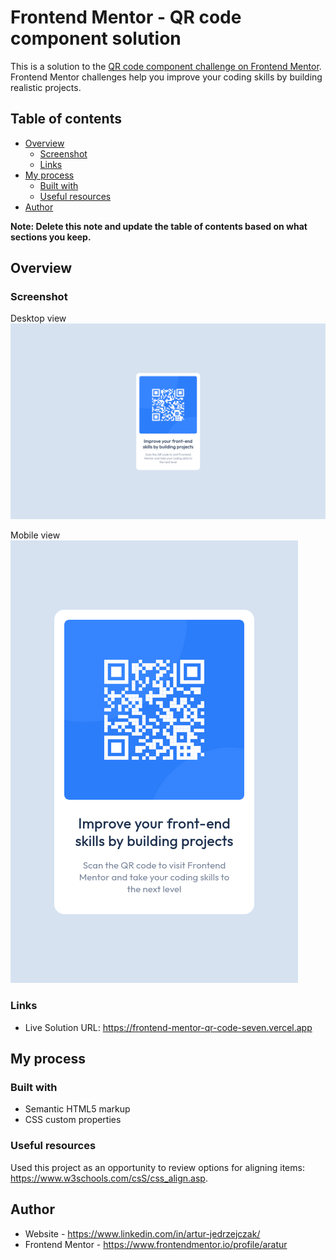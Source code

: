# Frontend Mentor - QR code component solution

This is a solution to the [QR code component challenge on Frontend Mentor](https://www.frontendmentor.io/challenges/qr-code-component-iux_sIO_H). Frontend Mentor challenges help you improve your coding skills by building realistic projects.

## Table of contents

- [Overview](#overview)
  - [Screenshot](#screenshot)
  - [Links](#links)
- [My process](#my-process)
  - [Built with](#built-with)
  - [Useful resources](#useful-resources)
- [Author](#author)

**Note: Delete this note and update the table of contents based on what sections you keep.**

## Overview

### Screenshot

Desktop view
![](solution/desktop.png)

Mobile view
![](solution/mobile.png)

### Links

- Live Solution URL: https://frontend-mentor-qr-code-seven.vercel.app

## My process

### Built with

- Semantic HTML5 markup
- CSS custom properties

### Useful resources

Used this project as an opportunity to review options for aligning items:
https://www.w3schools.com/csS/css_align.asp.

## Author

- Website - https://www.linkedin.com/in/artur-jedrzejczak/
- Frontend Mentor - https://www.frontendmentor.io/profile/aratur
